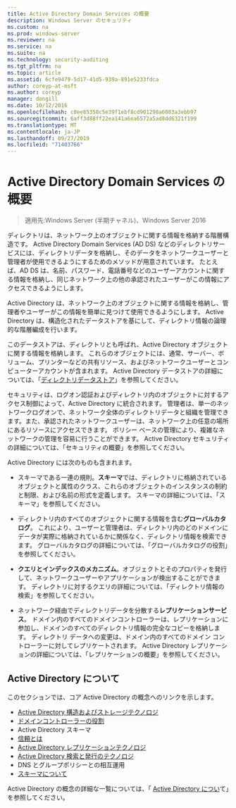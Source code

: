 ```yaml
---
title: Active Directory Domain Services の概要
description: Windows Server のセキュリティ
ms.custom: na
ms.prod: windows-server
ms.reviewer: na
ms.service: na
ms.suite: na
ms.technology: security-auditing
ms.tgt_pltfrm: na
ms.topic: article
ms.assetid: 6cfe9479-5d17-41d5-939a-891e5233fdca
author: coreyp-at-msft
ms.author: coreyp
manager: dongill
ms.date: 10/12/2016
ms.openlocfilehash: c0ee85358c5e39f1ebf8cd901298a6083a3ebb97
ms.sourcegitcommit: 6aff3d88ff22ea141a6ea6572a5ad8dd6321f199
ms.translationtype: MT
ms.contentlocale: ja-JP
ms.lasthandoff: 09/27/2019
ms.locfileid: "71403766"
---
```

# <a name="active-directory-domain-services-overview"></a>Active Directory Domain Services の概要

>適用先:Windows Server (半期チャネル)、Windows Server 2016
  
ディレクトリは、ネットワーク上のオブジェクトに関する情報を格納する階層構造です。 Active Directory Domain Services (AD DS) などのディレクトリサービスには、ディレクトリデータを格納し、そのデータをネットワークユーザーと管理者が使用できるようにするためのメソッドが用意されています。 たとえば、AD DS は、名前、パスワード、電話番号などのユーザーアカウントに関する情報を格納し、同じネットワーク上の他の承認されたユーザーがこの情報にアクセスできるようにします。  
  
Active Directory は、ネットワーク上のオブジェクトに関する情報を格納し、管理者やユーザーがこの情報を簡単に見つけて使用できるようにします。 Active Directory は、構造化されたデータストアを基にして、ディレクトリ情報の論理的な階層編成を行います。  
  
このデータストアは、ディレクトリとも呼ばれ、Active Directory オブジェクトに関する情報を格納します。 これらのオブジェクトには、通常、サーバー、ボリューム、プリンターなどの共有リソース、およびネットワークユーザーとコンピューターアカウントが含まれます。 Active Directory データストアの詳細については、「[ディレクトリデータストア](https://technet.microsoft.com/library/cc736627(v=ws.10).aspx)」を参照してください。  
  
セキュリティは、ログオン認証およびディレクトリ内のオブジェクトに対するアクセス制御によって、Active Directory に統合されます。 管理者は、単一のネットワークログオンで、ネットワーク全体のディレクトリデータと組織を管理できます。また、承認されたネットワークユーザーは、ネットワーク上の任意の場所にあるリソースにアクセスできます。 ポリシー ベースの管理により、複雑なネットワークの管理を容易に行うことができます。 Active Directory セキュリティの詳細については、「セキュリティの概要」を参照してください。  
  
Active Directory には次のものも含まれます。  
* スキーマである一連の規則。**スキーマ**では、ディレクトリに格納されているオブジェクトと属性のクラス、これらのオブジェクトのインスタンスの制約と制限、および名前の形式を定義します。 スキーマの詳細については、「スキーマ」を参照してください。  
  
  
* ディレクトリ内のすべてのオブジェクトに関する情報を含む**グローバルカタログ**。 これにより、ユーザーと管理者は、ディレクトリ内のどのドメインにデータが実際に格納されているかに関係なく、ディレクトリ情報を検索できます。 グローバルカタログの詳細については、「グローバルカタログの役割」を参照してください。  
  
  
* **クエリとインデックスのメカニズム**。オブジェクトとそのプロパティを発行して、ネットワークユーザーやアプリケーションが検出することができます。 ディレクトリに対するクエリの詳細については、「ディレクトリ情報の検索」を参照してください。  
  
  
* ネットワーク経由でディレクトリデータを分散する**レプリケーションサービス**。 ドメイン内のすべてのドメインコントローラーは、レプリケーションに参加し、ドメインのすべてのディレクトリ情報の完全なコピーを格納します。 ディレクトリ データへの変更は、ドメイン内のすべてのドメイン コントローラーに対してレプリケートされます。 Active Directory レプリケーションの詳細については、「レプリケーションの概要」を参照してください。  
  
## <a name="understanding-active-directory"></a>Active Directory について  
 このセクションでは、コア Active Directory の概念へのリンクを示します。  
   
* [Active Directory 構造およびストレージテクノロジ](https://technet.microsoft.com/library/cc759186(v=ws.10).aspx)  
* [ドメインコントローラーの役割](https://technet.microsoft.com/library/cc786438(v=ws.10).aspx)   
* Active Directory スキーマ   
* [信頼とは](https://technet.microsoft.com/library/cc771294(v=ws.10).aspx)   
* [Active Directory レプリケーションテクノロジ](https://technet.microsoft.com/library/cc786438(v=ws.10).aspx)   
* [Active Directory 検索と発行のテクノロジ](https://technet.microsoft.com/library/cc775686(v=ws.10).aspx)   
* DNS とグループポリシーとの相互運用   
* [スキーマについて](https://technet.microsoft.com/library/cc759402(v=ws.10).aspx)   
  
Active Directory の概念の詳細な一覧については、「 [Active Directory につい](https://technet.microsoft.com/library/cc781408(v=ws.10).aspx)て」を参照してください。   

